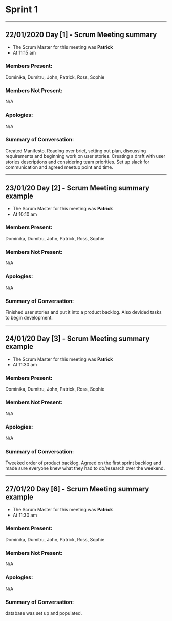 # Sprint 1

---
## 22/01/2020 Day [1] - Scrum Meeting summary
- The Scrum Master for this meeting was **Patrick**
- At 11:15 am

### Members Present:
Dominika, Dumitru, John, Patrick, Ross, Sophie

### Members Not Present:
N/A

### Apologies:
N/A

### Summary of Conversation:
Created Manifesto. Reading over brief, setting out plan, discussing requirements and beginning work on user stories. Creating a draft with user stories descriptions and considering team priorities. Set up slack for communication and agreed meetup point and time.

---
## 23/01/20 Day [2] - Scrum Meeting summary example
- The Scrum Master for this meeting was **Patrick**
- At 10:10 am

### Members Present:
Dominika, Dumitru, John, Patrick, Ross, Sophie

### Members Not Present:
N/A

### Apologies:
N/A

### Summary of Conversation:
Finished user stories and put it into a product backlog. Also devided tasks to begin development.

---
## 24/01/20 Day [3] - Scrum Meeting summary example
- The Scrum Master for this meeting was **Patrick**
- At 11:30 am

### Members Present:
Dominika, Dumitru, John, Patrick, Ross, Sophie

### Members Not Present:
N/A

### Apologies:
N/A

### Summary of Conversation:
Tweeked order of product backlog. Agreed on the first sprint backlog and made sure everyone knew what
they had to do/research over the weekend. 

---
## 27/01/20 Day [6] - Scrum Meeting summary example
- The Scrum Master for this meeting was **Patrick**
- At 11:30 am

### Members Present:
Dominika, Dumitru, John, Patrick, Ross, Sophie

### Members Not Present:
N/A

### Apologies:
N/A

### Summary of Conversation:
database was set up and populated.
